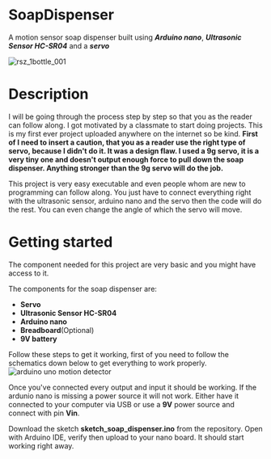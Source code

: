 # SoapDispenser

A motion sensor soap dispenser built using ***Arduino nano***, ***Ultrasonic Sensor HC-SR04*** and a ***servo***

![rsz_1bottle_001](https://user-images.githubusercontent.com/44835095/170709124-4d529902-310a-4598-9991-b3fdfedea3de.jpg)

# Description

I will be going through the process step by step so that you as the reader can follow along. I got motivated by a classmate to start doing projects. This is my first ever project uploaded anywhere on the internet so be kind. **First of I need to insert a caution, that you as a reader use the right type of servo, because I didn't do it. It was a design flaw. I used a 9g servo, it is a very tiny one and doesn't output enough force to pull down the soap dispenser. Anything stronger than the 9g servo will do the job.**

This project is very easy executable and even people whom are new to programming can follow along. You just have to connect everything right with the ultrasonic sensor, arduino nano and the servo then the code will do the rest. You can even change the angle of which the servo will move.

# Getting started

The component needed for this project are very basic and you might have access to it. 

The components for the soap dispenser are:
* **Servo**
* **Ultrasonic Sensor HC-SR04**
* **Arduino nano**
* **Breadboard**(Optional)
* **9V battery**

Follow these steps to get it working, first of you need to follow the schematics down below to get everything to work properly. 
![arduino uno motion detector](https://user-images.githubusercontent.com/44835095/163576349-197563ae-33a7-4417-953b-27b4978afc52.PNG)

Once you've connected every output and input it should be working. If the ardunio nano is missing a power source it will not work. Either have it connected to your computer via USB or use a **9V** power source and connect with pin **Vin**.

Download the sketch **sketch_soap_dispenser.ino** from the repository. Open with Arduino IDE, verify then upload to your nano board. It should start working right away.
